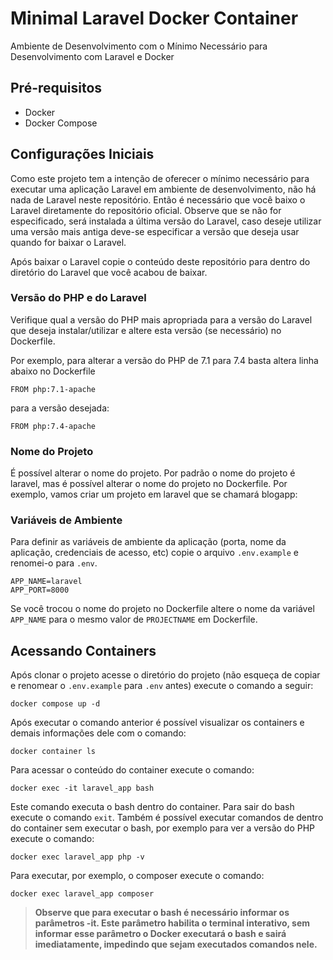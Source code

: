 # Minimal Laravel Docker Container

Ambiente de Desenvolvimento com o Mínimo Necessário para Desenvolvimento com Laravel e Docker

## Pré-requisitos

- Docker
- Docker Compose

## Configurações Iniciais

Como este projeto tem a intenção de oferecer o mínimo necessário para executar uma aplicação Laravel em ambiente de desenvolvimento, não há nada de Laravel neste repositório. Então é necessário que você baixo o Laravel diretamente do repositório oficial. Observe que se não for especificado, será instalada a última versão do Laravel, caso deseje utilizar uma versão mais antiga deve-se especificar a versão que deseja usar quando for baixar o Laravel.

Após baixar o Laravel copie o conteúdo deste repositório para dentro do diretório do Laravel que você acabou de baixar.

### Versão do PHP e do Laravel

Verifique qual a versão do PHP mais apropriada para a versão do Laravel que deseja instalar/utilizar e altere esta versão (se necessário) no Dockerfile.

Por exemplo, para alterar a versão do PHP de 7.1 para 7.4 basta altera linha abaixo no Dockerfile

```
FROM php:7.1-apache
```

para a versão desejada:

```
FROM php:7.4-apache
```

### Nome do Projeto

É possível alterar o nome do projeto. Por padrão o nome do projeto é laravel, mas é possível alterar o nome do projeto no Dockerfile. Por exemplo, vamos criar um projeto em laravel que se chamará blogapp:

### Variáveis de Ambiente

Para definir as variáveis de ambiente da aplicação (porta, nome da aplicação, credenciais de acesso, etc) copie o arquivo `.env.example` e renomei-o para `.env`.

```
APP_NAME=laravel
APP_PORT=8000
```

Se você trocou o nome do projeto no Dockerfile altere o nome da variável `APP_NAME` para o mesmo valor de `PROJECTNAME` em Dockerfile.

## Acessando Containers

Após clonar o projeto acesse o diretório do projeto (não esqueça de copiar e renomear o `.env.example` para `.env` antes) execute o comando a seguir:

```
docker compose up -d
```

Após executar o comando anterior é possível visualizar os containers e demais informações dele com o comando:

```
docker container ls
```

Para acessar o conteúdo do container execute o comando:

```
docker exec -it laravel_app bash
```

Este comando executa o bash dentro do container. Para sair do bash execute o comando `exit`. Também é possível executar comandos de dentro do container sem executar o bash, por exemplo para ver a versão do PHP execute o comando:

```
docker exec laravel_app php -v
```

Para executar, por exemplo, o composer execute o comando:

```
docker exec laravel_app composer
```

> **Observe que para executar o bash é necessário informar os parâmetros -it. Este parâmetro habilita o terminal interativo, sem informar esse parâmetro o Docker executará o bash e sairá imediatamente, impedindo que sejam executados comandos nele.**